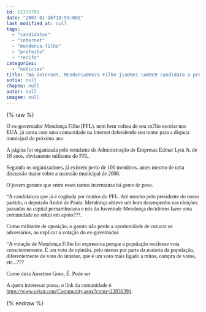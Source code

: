 ```yaml
---
id: 12375701
date: "2007-01-16T10:59:00Z"
last_modified_at: null
tags:
  - "candidatos"
  - "internet"
  - "mendonca-filho"
  - "prefeito"
  - "recife"
categories:
  - "noticias"
title: "Na internet, Mendon\u00e7a Filho j\u00e1 \u00e9 candidato a prefeito do Recife em 2008"
sutia: null
chapeu: null
autor: null
imagem: null
---
```

{% raw %}
<p><P><FONT face=Verdana>O ex-governador Mendonça Filho (PFL), nem bem voltou de seu ex?lio escolar nos EUA, já conta com uma comunidade na Internet defendendo seu nome para a disputa municipal do próximo ano.</FONT></P></p>
<p><P><FONT face=Verdana>A página foi organizada pelo estudante de Administração de Empresas Edmar Lyra Jr, de 18 anos, obviamente militante do PFL.</FONT></P></p>
<p><P><FONT face=Verdana>Segundo os organizadores, já existem perto de 100 membros, antes mesmo de uma discussão maior sobre a sucessão municipal de 2008.</FONT></P></p>
<p><P><FONT face=Verdana>O jovem garante que entre esses tantos internautas há gente de peso. </FONT></P></p>
<p><P><FONT face=Verdana>“A candidatura que já é cogitada por muitos do PFL. Até mesmo pelo presidente do nosso partido, o deputado André de Paula. Mendonça obteve um bom desempenho nas eleições passadas na capital pernambucana e nós da Juventude Mendonça decidimos fazer uma comunidade no orkut em apoio???.</FONT></P></p>
<p><P><FONT face=Verdana>Como militante de oposição, o garoto não perde a oportunidade de cutucar os adversários, ao explicar a votação do ex-governador.</FONT></P></p>
<p><P><FONT face=Verdana>“A votação de Mendonça Filho foi expressiva porque a população recifense vota conscientemente. É um voto de opinião, pelo menos por parte da maioria da população, diferentemente do voto do interior, que é um voto mais ligado a mitos, compra de votos, etc...???</FONT></P></p>
<p><P><FONT face=Verdana>Como diria Anselmo Goes, É. Pode ser</FONT></P></p>
<p><P><FONT face=Verdana>A quem interessar possa, o link da comunidade é: </FONT><A href=\"https://www.orkut.com/Community.aspx?cmm=22831391\"><FONT face=Verdana>https://www.orkut.com/Community.aspx?cmm=22831391</FONT></A><FONT face=Verdana>.</FONT></P> </p>
{% endraw %}